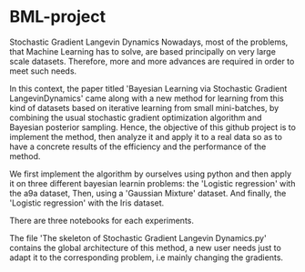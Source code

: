 # BML-project
Stochastic Gradient Langevin Dynamics
Nowadays, most of the problems, that Machine Learning has to solve, are based principally on very large scale datasets. Therefore, more and more advances are required in order to meet such needs.

In this context, the paper titled 'Bayesian Learning via Stochastic Gradient LangevinDynamics' came along with a new method for learning from this kind of datasets based on iterative learning from small mini-batches, by combining the usual stochastic gradient optimization algorithm and Bayesian posterior sampling.
Hence, the objective of this github project is to implement the method, then analyze it and apply it to a real data so as to have a concrete results of the efficiency and the performance of the method.

We first implement the algorithm by ourselves using python and then apply it on three different bayesian learnin problems:  the 'Logistic regression' with the a9a dataset,  Then, using a 'Gaussian Mixture' dataset. And finally, the 'Logistic regression' with the Iris dataset.

There are three notebooks for each experiments.

The file 'The skeleton of Stochastic Gradient Langevin Dynamics.py' contains the global architecture of this method, a new user needs just to adapt it to the corresponding problem, i.e mainly changing the gradients.
